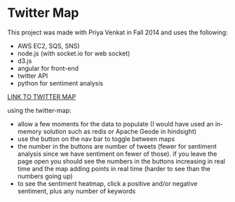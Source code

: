 Twitter Map
=========

This project was made with Priya Venkat in Fall 2014 and uses the following:
* AWS EC2, SQS, SNS)
* node.js (with socket.io for web socket)
* d3.js
* angular for front-end
* twitter API
* python for sentiment analysis 

[LINK TO TWITTER MAP](http://54.173.153.248:3000/) 

using the twitter-map: 
* allow a few moments for the data to populate (I would have used an in-memory solution such as redis or Apache Geode in hindsight)
* use the button on the nav bar to toggle between maps
* the number in the buttons are number of tweets (fewer for sentiment analysis since we have sentiment on fewer of those). if you leave the page open you should see the numbers in the buttons increasing in real time and the map adding points in real time (harder to see than the numbers going up) 
* to see the sentiment heatmap, click a positive and/or negative sentiment, plus any number of keywords
